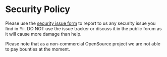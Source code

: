 # Security Policy

Please use the [security issue form](https://www.yiiframework.com/security) to report to us any security issue you
find in Yii. DO NOT use the issue tracker or discuss it in the public forum as it will cause more damage than help.

Please note that as a non-commercial OpenSource project we are not able to pay bounties at the moment.
